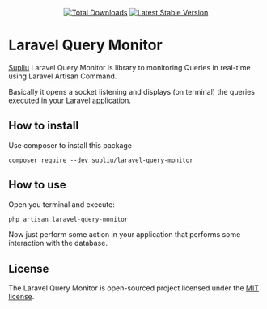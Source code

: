 <p align="center">
  <a href="https://packagist.org/packages/supliu/laravel-query-monitor"><img src="https://poser.pugx.org/supliu/laravel-query-monitor/d/total.svg" alt="Total Downloads"></a>
  <a href="https://packagist.org/packages/supliu/laravel-query-monitor"><img src="https://poser.pugx.org/supliu/laravel-query-monitor/v/stable.svg" alt="Latest Stable Version"></a>
</p>

# Laravel Query Monitor

<a href="https://supliu.com.br">Supliu</a> Laravel Query Monitor is library to monitoring Queries in real-time using Laravel Artisan Command.

Basically it opens a socket listening and displays (on terminal) the queries executed in your Laravel application.

## How to install

Use composer to install this package

```
composer require --dev supliu/laravel-query-monitor
```

## How to use

Open you terminal and execute:

```php
php artisan laravel-query-monitor
```

Now just perform some action in your application that performs some interaction with the database.

## License

The Laravel Query Monitor is open-sourced project licensed under the [MIT license](https://opensource.org/licenses/MIT).
